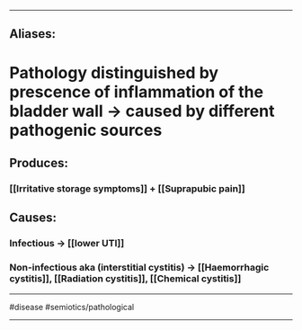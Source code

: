 
---
Aliases:
---
# Pathology distinguished by prescence of **inflammation of the bladder wall** -> caused by different pathogenic sources 
## Produces:
### [[Irritative storage symptoms]] + [[Suprapubic pain]]
## Causes:
### Infectious -> [[lower UTI]]
### Non-infectious aka (interstitial cystitis) -> [[Haemorrhagic cystitis]], [[Radiation cystitis]], [[Chemical cystitis]]

---
#disease #semiotics/pathological 

---  
